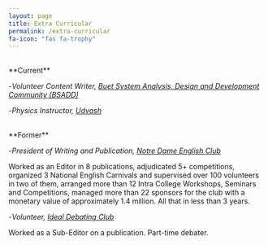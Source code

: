 ```yaml
---
layout: page
title: Extra Curricular
permalink: /extra-curricular
fa-icon: "fas fa-trophy"
---
```

<style>
    #window-right {
    /* background: #a8ffbf; */
    background: #ccffd9;
}
</style>

<br>
**Current**  

-*Volunteer Content Writer, [Buet System Analysis, Design and Development Community (BSADD)](https://cse.buet.ac.bd/bsadd/)*  

-*Physics Instructor, [Udvash](https://udvash.com/)*  

<br>
**Former**

-*President of Writing and Publication, [Notre Dame English Club](https://www.facebook.com/ndecOfficial/)*  
 
Worked as an Editor in 8 publications, adjudicated 5+ competitions, organized 3 National English Carnivals and supervised over 100 volunteers in two of them, arranged more than 12 Intra College Workshops, Seminars and Competitions, managed more than 22 sponsors for the club with a monetary value of approximately 1.4 million. All that in less than 3 years.  

-*Volunteer, [Ideal Debating Club](https://www.facebook.com/idealdebatingclub/)*  

Worked as a Sub-Editor on a publication. Part-time debater.  